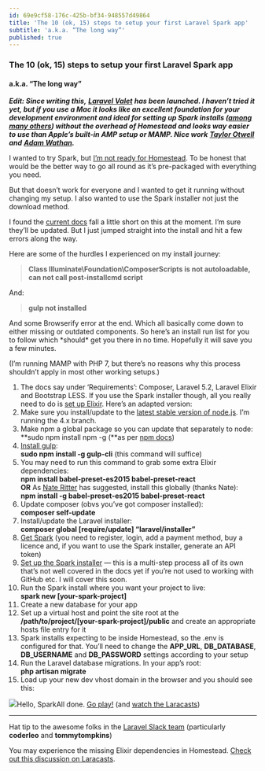 ```yaml
---
id: 69e9cf58-176c-425b-bf34-948557d49864
title: 'The 10 (ok, 15) steps to setup your first Laravel Spark app'
subtitle: 'a.k.a. “The long way”'
published: true
---
```




### The 10 (ok, 15) steps to setup your first Laravel Spark app

#### a.k.a. “The long way”

***Edit: Since writing this,*** [***Laravel Valet***](https://laravel.com/docs/5.2/valet) ***has been launched. I haven’t tried it yet, but if you use a Mac it looks like an excellent foundation for your development environment and ideal for setting up Spark installs (***[***among many others***](https://laravel.com/docs/5.2/valet#introduction)***) without the overhead of Homestead and looks way easier to use than Apple’s built-in AMP setup or MAMP. Nice work*** [***Taylor Otwell***](https://medium.com/u/d694c31ce941) ***and*** [***Adam Wathan***](https://medium.com/u/2bdb4734b294)***.***

I wanted to try Spark, but [I’m not ready for Homestead](https://www.reddit.com/r/laravel/comments/4f2xkf/the_10_steps_to_setup_your_first_laravel_spark_app/d25mzlq). To be honest that would be the better way to go all round as it’s pre-packaged with everything you need.

But that doesn’t work for everyone and I wanted to get it running without changing my setup. I also wanted to use the Spark installer not just the download method.

I found the [current docs](https://spark.laravel.com/docs/1.0/installation) fall a little short on this at the moment. I’m sure they’ll be updated. But I just jumped straight into the install and hit a few errors along the way.

Here are some of the hurdles I experienced on my install journey:

> **Class Illuminate\\Foundation\\ComposerScripts is not autoloadable, can not call post-installcmd script**

And:

> **gulp not installed**

And some Browserify error at the end. Which all basically come down to either missing or outdated components. So here’s an install run list for you to follow which \*should\* get you there in no time. Hopefully it will save you a few minutes.

(I’m running MAMP with PHP 7, but there’s no reasons why this process shouldn’t apply in most other working setups.)

1. The docs say under ‘Requirements’: Composer, Laravel 5.2, Laravel Elixir and Bootstrap LESS. If you use the Spark installer though, all you really need to do is [set up Elixir](https://laravel.com/docs/5.2/elixir#installation). Here’s an adapted version:
2. Make sure you install/update to the [latest stable version of node.js](https://nodejs.org/). I’m running the 4.x branch.
3. Make npm a global package so you can update that separately to node:  
    **sudo npm install npm -g (**as per [npm docs](https://docs.npmjs.com/getting-started/installing-node))
4. [Install gulp](https://github.com/gulpjs/gulp/blob/master/docs/getting-started.md):  
    **sudo npm install -g gulp-cli** (this command will suffice)
5. You may need to run this command to grab some extra Elixir dependencies:  
    **npm install babel-preset-es2015 babel-preset-react  
    OR**  As [Nate Ritter](https://medium.com/u/2f12b13c433) has suggested, install this globally (thanks Nate):  
    **npm install -g babel-preset-es2015 babel-preset-react**
6. Update composer (obvs you’ve got composer installed):  
    **composer self-update**
7. Install/update the Laravel installer:  
    **composer global \[require/update\] “laravel/installer”**
8. [Get Spark](https://spark.laravel.com/) (you need to register, login, add a payment method, buy a licence and, if you want to use the Spark installer, generate an API token)
9. [Set up the Spark installer](https://spark.laravel.com/docs/1.0/installation#spark-installer) — this is a multi-step process all of its own that’s not well covered in the docs yet if you’re not used to working with GitHub etc. I will cover this soon.
10. Run the Spark install where you want your project to live:  
    **spark new \[your-spark-project\]**
11. Create a new database for your app
12. Set up a virtual host and point the site root at the **/path/to/project/\[your-spark-project\]/public** and create an appropriate hosts file entry for it
13. Spark installs expecting to be inside Homestead, so the .env is configured for that. You’ll need to change the **APP\_URL**, **DB\_DATABASE**, **DB\_USERNAME** and **DB\_PASSWORD** settings according to your setup
14. Run the Laravel database migrations. In your app’s root:  
    **php artisan migrate**
15. Load up your new dev vhost domain in the browser and you should see this:

![](https://cdn-images-1.medium.com/max/800/1*vRawdKMhF0KBv1mY_t5g1Q.png)Hello, SparkAll done. [Go play!](https://spark.laravel.com/docs/1.0/quickstart) (and [watch the Laracasts](https://laracasts.com/series/laravel-spark/))





---



Hat tip to the awesome folks in the [Laravel Slack team](https://larachat.co/) (particularly **coderleo** and **tommytompkins**)

You may experience the missing Elixir dependencies in Homestead. [Check out this discussion on Laracasts](https://laracasts.com/discuss/channels/spark/spark-or-elixir-issue).

